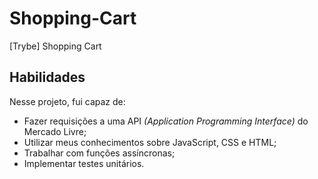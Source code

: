 # Shopping-Cart
[Trybe] Shopping Cart

## Habilidades

Nesse projeto, fui capaz de:

- Fazer requisições a uma API *(Application Programming Interface)* do Mercado Livre;
- Utilizar meus conhecimentos sobre JavaScript, CSS e HTML;
- Trabalhar com funções assíncronas;
- Implementar testes unitários.

